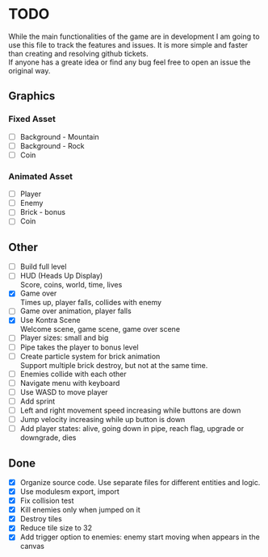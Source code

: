 # TODO
While the main functionalities of the game are in development I am going to use this file to track the features and issues. It is more simple and faster than creating and resolving github tickets.  
If anyone has a greate idea or find any bug feel free to open an issue the original way.

## Graphics
### Fixed Asset
- [ ] Background - Mountain
- [ ] Background - Rock
- [ ] Coin
### Animated Asset
- [ ] Player
- [ ] Enemy
- [ ] Brick - bonus
- [ ] Coin

## Other

- [ ] Build full level
- [ ] HUD (Heads Up Display)  
  Score, coins, world, time, lives
- [x] Game over  
  Times up, player falls, collides with enemy
- [ ] Game over animation, player falls
- [x] Use Kontra Scene  
  Welcome scene, game scene, game over scene
- [ ] Player sizes: small and big  
- [ ] Pipe takes the player to bonus level  
- [ ] Create particle system for brick animation  
  Support multiple brick destroy, but not at the same time.
- [ ] Enemies collide with each other
- [ ] Navigate menu with keyboard
- [ ] Use WASD to move player
- [ ] Add sprint
- [ ] Left and right movement speed increasing while buttons are down
- [ ] Jump velocity increasing while up button is down
- [ ] Add player states: alive, going down in pipe, reach flag, upgrade or downgrade, dies

## Done
- [x] Organize source code. Use separate files for different entities and logic.
- [x] Use modulesm export, import
- [x] Fix collision test
- [x] Kill enemies only when jumped on it
- [x] Destroy tiles
- [x] Reduce tile size to 32
- [x] Add trigger option to enemies: enemy start moving when appears in the canvas